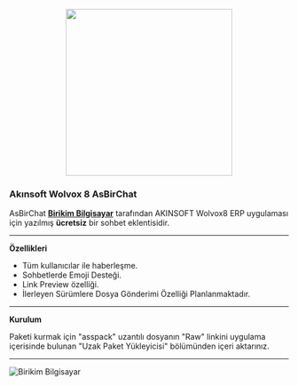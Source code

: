 <p align="center">
   <img src="https://repository-images.githubusercontent.com/408538666/1d3e7722-4105-4402-9ab4-236063a19162" width="300" height="300">
</p>

### **Akınsoft Wolvox 8 AsBirChat**

AsBirChat **[Birikim Bilgisayar](http://www.birikimteknoloji.com/)** tarafından AKINSOFT Wolvox8 ERP uygulaması için yazılmış **ücretsiz** bir sohbet eklentisidir.

***

**Özellikleri**

* Tüm kullanıcılar ile haberleşme.
* Sohbetlerde Emoji Desteği.
* Link Preview özelliği.
* İlerleyen Sürümlere Dosya Gönderimi Özelliği Planlanmaktadır.

***

**Kurulum**

Paketi kurmak için "asspack" uzantılı dosyanın "Raw" linkini uygulama içerisinde bulunan "Uzak Paket Yükleyicisi" bölümünden içeri aktarınız.

***

![Birikim Bilgisayar](http://www.birikimteknoloji.com/images/logo/looooo.png)
